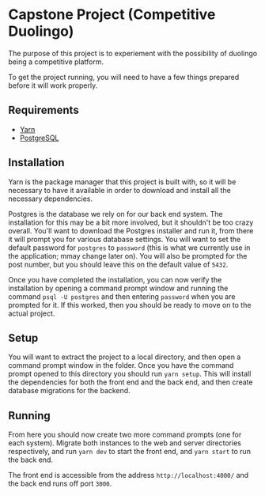 # Capstone Project (Competitive Duolingo)

The purpose of this project is to experiement with the possibility of duolingo being a competitive platform.

To get the project running, you will need to have a few things prepared before it will work properly.

## Requirements

- [Yarn](https://classic.yarnpkg.com/en/docs/install/)
- [PostgreSQL](https://www.postgresql.org/)

## Installation

Yarn is the package manager that this project is built with, so it will be necessary to have it available in order to download and install all the necessary dependencies.

Postgres is the database we rely on for our back end system. The installation for this may be a bit more involved, but it shouldn't be too crazy overall. You'll want to download the Postgres installer and run it, from there it will prompt you for various database settings. You will want to set the default password for `postgres` to `password` (this is what we currently use in the application; mmay change later on). You will also be prompted for the post number, but you should leave this on the default value of `5432`.

Once you have completed the installation, you can now verify the installation by opening a command prompt window and running the command `psql -U postgres` and then entering `password` when you are prompted for it. If this worked, then you should be ready to move on to the actual project.

## Setup

You will want to extract the project to a local directory, and then open a command prompt window in the folder. Once you have the command prompt opened to this directory you should run `yarn setup`. This will install the dependencies for both the front end and the back end, and then create database migrations for the backend.

## Running

From here you should now create two more command prompts (one for each system). Migrate both instances to the web and server directories respectively, and run `yarn dev` to start the front end, and `yarn start` to run the back end.

The front end is accessible from the address `http://localhost:4000/` and the back end runs off port `3000`.